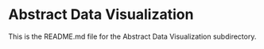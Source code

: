 # Abstract Data Visualization

This is the README.md file for the Abstract Data Visualization subdirectory.